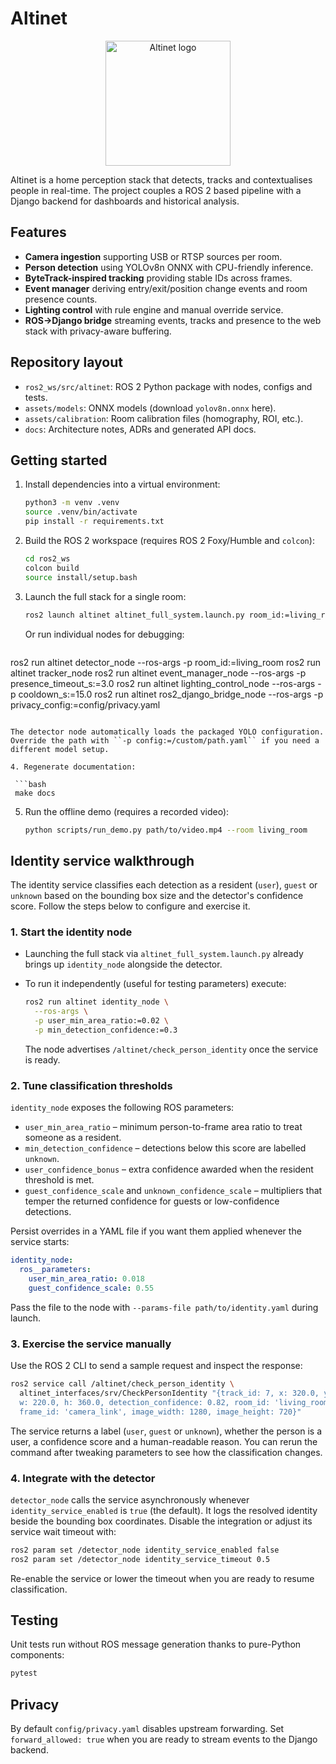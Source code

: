 # Altinet

<p align="center">
  <img src="assets/branding/altinet-logo.png" alt="Altinet logo" width="200">
</p>

Altinet is a home perception stack that detects, tracks and contextualises
people in real-time. The project couples a ROS 2 based pipeline with a
Django backend for dashboards and historical analysis.

## Features

- **Camera ingestion** supporting USB or RTSP sources per room.
- **Person detection** using YOLOv8n ONNX with CPU-friendly inference.
- **ByteTrack-inspired tracking** providing stable IDs across frames.
- **Event manager** deriving entry/exit/position change events and room
  presence counts.
- **Lighting control** with rule engine and manual override service.
- **ROS→Django bridge** streaming events, tracks and presence to the web
  stack with privacy-aware buffering.

## Repository layout

- `ros2_ws/src/altinet`: ROS 2 Python package with nodes, configs and tests.
- `assets/models`: ONNX models (download `yolov8n.onnx` here).
- `assets/calibration`: Room calibration files (homography, ROI, etc.).
- `docs`: Architecture notes, ADRs and generated API docs.

## Getting started

1. Install dependencies into a virtual environment:

   ```bash
   python3 -m venv .venv
   source .venv/bin/activate
   pip install -r requirements.txt
   ```

2. Build the ROS 2 workspace (requires ROS 2 Foxy/Humble and `colcon`):

   ```bash
   cd ros2_ws
   colcon build
   source install/setup.bash
   ```

3. Launch the full stack for a single room:

   ```bash
   ros2 launch altinet altinet_full_system.launch.py room_id:=living_room
   ```

   Or run individual nodes for debugging:

   ```bash
  ros2 run altinet detector_node --ros-args -p room_id:=living_room
  ros2 run altinet tracker_node
  ros2 run altinet event_manager_node --ros-args -p presence_timeout_s:=3.0
  ros2 run altinet lighting_control_node --ros-args -p cooldown_s:=15.0
  ros2 run altinet ros2_django_bridge_node --ros-args -p privacy_config:=config/privacy.yaml
  ```

  The detector node automatically loads the packaged YOLO configuration. Override the path with ``-p config:=/custom/path.yaml`` if you need a different model setup.

4. Regenerate documentation:

   ```bash
   make docs
   ```

5. Run the offline demo (requires a recorded video):

   ```bash
   python scripts/run_demo.py path/to/video.mp4 --room living_room
   ```

## Identity service walkthrough

The identity service classifies each detection as a resident (`user`),
`guest` or `unknown` based on the bounding box size and the detector's
confidence score. Follow the steps below to configure and exercise it.

### 1. Start the identity node

- Launching the full stack via `altinet_full_system.launch.py` already brings
  up `identity_node` alongside the detector.
- To run it independently (useful for testing parameters) execute:

  ```bash
  ros2 run altinet identity_node \
    --ros-args \
    -p user_min_area_ratio:=0.02 \
    -p min_detection_confidence:=0.3
  ```

  The node advertises `/altinet/check_person_identity` once the service is
  ready.

### 2. Tune classification thresholds

`identity_node` exposes the following ROS parameters:

- `user_min_area_ratio` – minimum person-to-frame area ratio to treat someone
  as a resident.
- `min_detection_confidence` – detections below this score are labelled
  `unknown`.
- `user_confidence_bonus` – extra confidence awarded when the resident
  threshold is met.
- `guest_confidence_scale` and `unknown_confidence_scale` – multipliers that
  temper the returned confidence for guests or low-confidence detections.

Persist overrides in a YAML file if you want them applied whenever the service
starts:

```yaml
identity_node:
  ros__parameters:
    user_min_area_ratio: 0.018
    guest_confidence_scale: 0.55
```

Pass the file to the node with `--params-file path/to/identity.yaml` during
launch.

### 3. Exercise the service manually

Use the ROS 2 CLI to send a sample request and inspect the response:

```bash
ros2 service call /altinet/check_person_identity \
  altinet_interfaces/srv/CheckPersonIdentity "{track_id: 7, x: 320.0, y: 180.0, \
  w: 220.0, h: 360.0, detection_confidence: 0.82, room_id: 'living_room', \
  frame_id: 'camera_link', image_width: 1280, image_height: 720}"
```

The service returns a label (`user`, `guest` or `unknown`), whether the person
is a user, a confidence score and a human-readable reason. You can rerun the
command after tweaking parameters to see how the classification changes.

### 4. Integrate with the detector

`detector_node` calls the service asynchronously whenever
`identity_service_enabled` is `true` (the default). It logs the resolved
identity beside the bounding box coordinates. Disable the integration or adjust
its service wait timeout with:

```bash
ros2 param set /detector_node identity_service_enabled false
ros2 param set /detector_node identity_service_timeout 0.5
```

Re-enable the service or lower the timeout when you are ready to resume
classification.

## Testing

Unit tests run without ROS message generation thanks to pure-Python
components:

```bash
pytest
```

## Privacy

By default `config/privacy.yaml` disables upstream forwarding. Set
`forward_allowed: true` when you are ready to stream events to the Django
backend.
